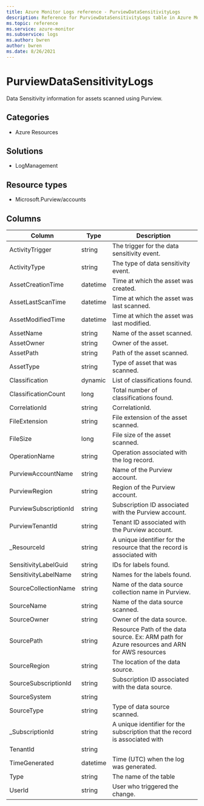 ```yaml
---
title: Azure Monitor Logs reference - PurviewDataSensitivityLogs
description: Reference for PurviewDataSensitivityLogs table in Azure Monitor Logs.
ms.topic: reference
ms.service: azure-monitor
ms.subservice: logs
ms.author: bwren
author: bwren
ms.date: 8/26/2021
---
```


# PurviewDataSensitivityLogs

 Data Sensitivity information for assets scanned using Purview.

## Categories

- Azure Resources
## Solutions

- LogManagement
## Resource types

- Microsoft.Purview/accounts




## Columns

|Column|Type|Description|
|---|---|---|
|ActivityTrigger|string|The trigger for the data sensitivity event.|
|ActivityType|string|The type of data sensitivity event.|
|AssetCreationTime|datetime|Time at which the asset was created.|
|AssetLastScanTime|datetime|Time at which the asset was last scanned.|
|AssetModifiedTime|datetime|Time at which the asset was last modified.|
|AssetName|string|Name of the asset scanned.|
|AssetOwner|string|Owner of the asset.|
|AssetPath|string|Path of the asset scanned.|
|AssetType|string|Type of asset that was scanned.|
|Classification|dynamic|List of classifications found.|
|ClassificationCount|long|Total number of classifications found.|
|CorrelationId|string|CorrelationId.|
|FileExtension|string|File extension of the asset scanned.|
|FileSize|long|File size of the asset scanned.|
|OperationName|string|Operation associated with the log record.|
|PurviewAccountName|string|Name of the Purview account.|
|PurviewRegion|string|Region of the Purview account.|
|PurviewSubscriptionId|string|Subscription ID associated with the Purview account.|
|PurviewTenantId|string|Tenant ID associated with the Purview account.|
|_ResourceId|string|A unique identifier for the resource that the record is associated with|
|SensitivityLabelGuid|string|IDs for labels found.|
|SensitivityLabelName|string|Names for the labels found.|
|SourceCollectionName|string|Name of the data source collection name in Purview.|
|SourceName|string|Name of the data source scanned.|
|SourceOwner|string|Owner of the data source.|
|SourcePath|string|Resource Path of the data source. Ex: ARM path for Azure resources and ARN for AWS resources|
|SourceRegion|string|The location of the data source.|
|SourceSubscriptionId|string|Subscription ID associated with the data source.|
|SourceSystem|string||
|SourceType|string|Type of data source scanned.|
|_SubscriptionId|string|A unique identifier for the subscription that the record is associated with|
|TenantId|string||
|TimeGenerated|datetime|Time (UTC) when the log was generated.|
|Type|string|The name of the table|
|UserId|string|User who triggered the change.|
